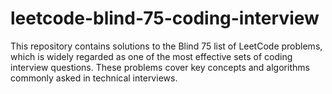 # leetcode-blind-75-coding-interview
This repository contains solutions to the Blind 75 list of LeetCode problems, which is widely regarded as one of the most effective sets of coding interview questions. These problems cover key concepts and algorithms commonly asked in technical interviews.
